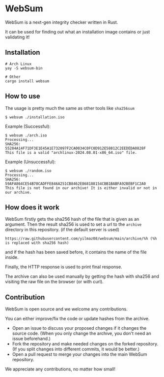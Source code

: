 # WebSum
WebSum is a next-gen integrity checker written in Rust.

It can be used for finding out what an installation image contains or just validating it!
## Installation
```
# Arch Linux
yay -S websum-bin

# Other
cargo install websum
```
## How to use
The usage is pretty much the same as other tools like `sha256sum`
```
$ websum ./installation.iso
```
Example (Successful):
```
$ websum ./arch.iso
Processing...
SHA256: 55284A14F71DF3E1E45A1E732097F2CA0034C0FC0D912E58812C2EEDEDA0828F
This file is a valid "archlinux-2024.08.01-x86_64.iso" file.
```
Example (Unsuccessful):
```
$ websum ./random.iso
Processing...
SHA256: 59AFA864CE54B70CADFFE846A251CB8462E868188154CBB1BABFA92BEBF1C2A0
This file is not found in our archive! It is either invalid or not in our archive.
```
## How does it work
WebSum firstly gets the sha256 hash of the file that is given as an argument.
Then the result sha256 is used to set a url to the `archive` directory in this repository. (if the default server is used)
```
https://raw.githubusercontent.com/yilmaz08/websum/main/archive/%h (%h is replaced with sha256 hash)
```
and if the hash has been saved before, it contains the name of the file inside.

Finally, the HTTP response is used to print final response.

The archive can also be used manually by getting the hash with sha256 and visiting the raw file on the browser (or with curl).

## Contribution
WebSum is open source and we welcome any contributions.

You can either improve/fix the code or update hashes from the archive.

- Open an issue to discuss your proposed changes if it changes the source code. (When you only change the archive, you don't need an issue beforehand.)
- Fork the repository and make needed changes on the forked repository. (If you split changes into different commits, it would be better.)
- Open a pull request to merge your changes into the main WebSum repository.

We appreciate any contributions, no matter how small!
